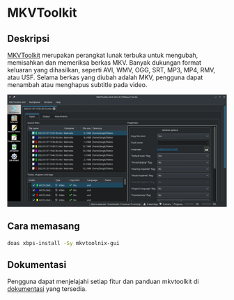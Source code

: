 # MKVToolkit

## Deskripsi

[MKVToolkit](https://mkvtoolnix.download/) merupakan perangkat lunak terbuka untuk mengubah, memisahkan dan memeriksa berkas MKV. Banyak dukungan format keluaran yang dihasilkan, seperti AVI, WMV, OGG, SRT, MP3, MP4, RMV, atau USF. Selama berkas yang diubah adalah MKV, pengguna dapat menambah atau menghapus subtitle pada video.

![MKVToolkit LangitKetujuh OS](../../media/image/mkvtoolkit-langitketujuh-id.webp)

## Cara memasang

```sh
doas xbps-install -Sy mkvtoolnix-gui
```

## Dokumentasi

Pengguna dapat menjelajahi setiap fitur dan panduan mkvtoolkit di [dokumentasi](https://mkvtoolnix.download/docs.html) yang tersedia.
